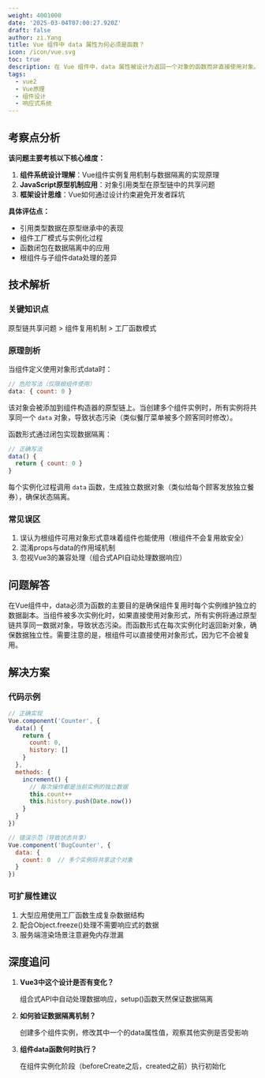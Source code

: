 ```yaml
---
weight: 4001000
date: '2025-03-04T07:00:27.920Z'
draft: false
author: zi.Yang
title: Vue 组件中 data 属性为何必须是函数？
icon: /icon/vue.svg
toc: true
description: 在 Vue 组件中，data 属性被设计为返回一个对象的函数而非直接使用对象。这样做的主要目的是什么？请解释其背后的原因和必要性。
tags:
  - vue2
  - Vue原理
  - 组件设计
  - 响应式系统
---
```


## 考察点分析

**该问题主要考核以下核心维度：**

1. **组件系统设计理解**：Vue组件实例复用机制与数据隔离的实现原理
2. **JavaScript原型机制应用**：对象引用类型在原型链中的共享问题
3. **框架设计思维**：Vue如何通过设计约束避免开发者踩坑

**具体评估点：**

- 引用类型数据在原型继承中的表现
- 组件工厂模式与实例化过程
- 函数闭包在数据隔离中的应用
- 根组件与子组件data处理的差异

## 技术解析

### 关键知识点

原型链共享问题 > 组件复用机制 > 工厂函数模式

### 原理剖析

当组件定义使用对象形式data时：

```javascript
// 危险写法（仅限根组件使用）
data: { count: 0 }
```

该对象会被添加到组件构造器的原型链上。当创建多个组件实例时，所有实例将共享同一个 `data` 对象，导致状态污染（类似餐厅菜单被多个顾客同时修改）。

函数形式通过闭包实现数据隔离：

```javascript
// 正确写法
data() {
  return { count: 0 }
}
```

每个实例化过程调用 `data` 函数，生成独立数据对象（类似给每个顾客发放独立餐券），确保状态隔离。

### 常见误区

1. 误认为根组件可用对象形式意味着组件也能使用（根组件不会复用故安全）
2. 混淆props与data的作用域机制
3. 忽视Vue3的兼容处理（组合式API自动处理数据响应）

## 问题解答

在Vue组件中，data必须为函数的主要目的是确保组件复用时每个实例维护独立的数据副本。当组件被多次实例化时，如果直接使用对象形式，所有实例将通过原型链共享同一数据对象，导致状态污染。而函数形式在每次实例化时返回新对象，确保数据独立性。需要注意的是，根组件可以直接使用对象形式，因为它不会被复用。

## 解决方案

### 代码示例

```javascript
// 正确实现
Vue.component('Counter', {
  data() {
    return {
      count: 0,
      history: []
    }
  },
  methods: {
    increment() {
      // 每次操作都是当前实例的独立数据
      this.count++
      this.history.push(Date.now())
    }
  }
})

// 错误示范（导致状态共享）
Vue.component('BugCounter', {
  data: {
    count: 0  // 多个实例将共享这个对象
  }
})
```

### 可扩展性建议

1. 大型应用使用工厂函数生成复杂数据结构
2. 配合Object.freeze()处理不需要响应式的数据
3. 服务端渲染场景注意避免内存泄漏

## 深度追问

1. **Vue3中这个设计是否有变化？**

   组合式API中自动处理数据响应，setup()函数天然保证数据隔离

2. **如何验证数据隔离机制？**

   创建多个组件实例，修改其中一个的data属性值，观察其他实例是否受影响

3. **组件data函数何时执行？**

   在组件实例化阶段（beforeCreate之后，created之前）执行初始化
